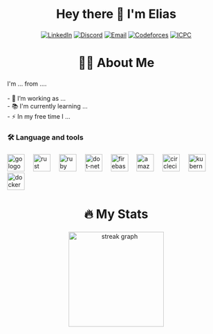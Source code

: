 ###

<h1 align="center">Hey there 👋 I'm Elias</h1>

###

<div align="center">

  [![LinkedIn](https://img.shields.io/badge/linkedin-0077B5?style=for-the-badge&logo=linkedin&logoColor=white&logoSize=20)](https://www.linkedin.com/in/elias-obeid)
  [![Discord](https://img.shields.io/badge/discord-5865F2?style=for-the-badge&logo=discord&logoColor=white&logoSize=20)](https://discord.com/users/1126229063225319567)
  [![Email](https://img.shields.io/badge/gmail-EA4335?style=for-the-badge&logo=gmail&logoColor=white&logoSize=20)](elias.obeid9.02@gmail.com)
  [![Codeforces](https://img.shields.io/badge/codeforces-1F8ACB?style=for-the-badge&logo=codeforces&logoColor=white&logoSize=20)](https://codeforces.com/profile/Eliaster)
  [![ICPC](https://img.shields.io/badge/icpc-F6B533?style=for-the-badge)](https://icpc.global/private/person/607242/ICPCID)

</div>

###

<h1 align="center">👩‍💻 About Me</h1>

###

<p align="left">I'm ... from ....<br><br>- 🔭 I’m working as ...<br>- 📚 I'm currently learning ...<br>- ⚡ In my free time I ...</p>

###

<h3 align="left">🛠 Language and tools</h3>

###

<div align="left">
  <img src="https://cdn.jsdelivr.net/gh/devicons/devicon/icons/go/go-original-wordmark.svg" height="40" alt="go logo"  />
  <img width="12" />
  <img src="https://cdn.jsdelivr.net/gh/devicons/devicon/icons/rust/rust-original.svg" height="40" alt="rust logo"  />
  <img width="12" />
  <img src="https://cdn.jsdelivr.net/gh/devicons/devicon/icons/ruby/ruby-plain-wordmark.svg" height="40" alt="ruby logo"  />
  <img width="12" />
  <img src="https://cdn.jsdelivr.net/gh/devicons/devicon/icons/dot-net/dot-net-plain-wordmark.svg" height="40" alt="dot-net logo"  />
  <img width="12" />
  <img src="https://cdn.jsdelivr.net/gh/devicons/devicon/icons/firebase/firebase-plain-wordmark.svg" height="40" alt="firebase logo"  />
  <img width="12" />
  <img src="https://cdn.jsdelivr.net/gh/devicons/devicon/icons/amazonwebservices/amazonwebservices-line-wordmark.svg" height="40" alt="amazonwebservices logo"  />
  <img width="12" />
  <img src="https://cdn.jsdelivr.net/gh/devicons/devicon/icons/circleci/circleci-plain.svg" height="40" alt="circleci logo"  />
  <img width="12" />
  <img src="https://cdn.jsdelivr.net/gh/devicons/devicon/icons/kubernetes/kubernetes-plain.svg" height="40" alt="kubernetes logo"  />
  <img width="12" />
  <img src="https://cdn.jsdelivr.net/gh/devicons/devicon/icons/docker/docker-plain-wordmark.svg" height="40" alt="docker logo"  />
</div>

###

<h1 align="center">🔥 My Stats</h1>

###

<div align="center">
  <img src="https://streak-stats.demolab.com?user=EliasObeid9-02&locale=en&mode=daily&theme=dark&hide_border=false&border_radius=5&order=3" height="220" alt="streak graph"  />
</div>

###
